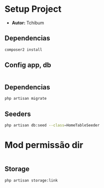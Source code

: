 # Setup Project
- **Autor:** Tchibum

## Dependencias
```bash
composer2 install
```
## Config app, db
```bash
```

## Dependencias
```bash
php artisan migrate
```

## Seeders
```bash
php artisan db:seed --class=HomeTableSeeder
```

# Mod permissão dir
```bash
```

## Storage
```bash
php artisan storage:link
```